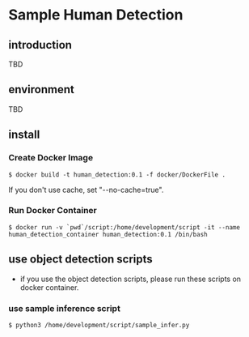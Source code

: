 # Sample Human Detection

## introduction

TBD

## environment

TBD

## install

### Create Docker Image

```
$ docker build -t human_detection:0.1 -f docker/DockerFile .
```

If you don't use cache, set "--no-cache=true".

### Run Docker Container

```
$ docker run -v `pwd`/script:/home/development/script -it --name human_detection_container human_detection:0.1 /bin/bash
```

## use object detection scripts

* if you use the object detection scripts, please run these scripts on docker container.

### use sample inference script


```
$ python3 /home/development/script/sample_infer.py
```
